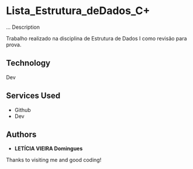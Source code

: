 # Lista_Estrutura_deDados_C+

... Description

Trabalho realizado na disciplina de Estrutura de Dados I como revisão para prova.
 
 
## Technology 
 
Dev
 

## Services Used
 
* Github
* Dev

## Authors
 
* **LETÍCIA VIEIRA Domingues**
 
 
Thanks to visiting me and good coding!
